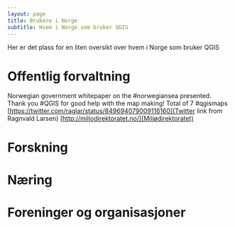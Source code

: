 ```yaml
---
layout: page
title: Brukere i Norge
subtitle: Hvem i Norge som bruker QGIS
---
```


Her er det plass for en liten oversikt over hvem i Norge som bruker QGIS

# Offentlig forvaltning
Norwegian government whitepaper on the #norwegiansea presented. Thank you #QGIS for good help with the map making! Total of 7 #qgismaps
[https://twitter.com/raglar/status/849694079009116160](Twitter link from Ragnvald Larsen) [http://miljodirektoratet.no/](Miljødirektoratet)
# Forskning

# Næring

# Foreninger og organisasjoner
